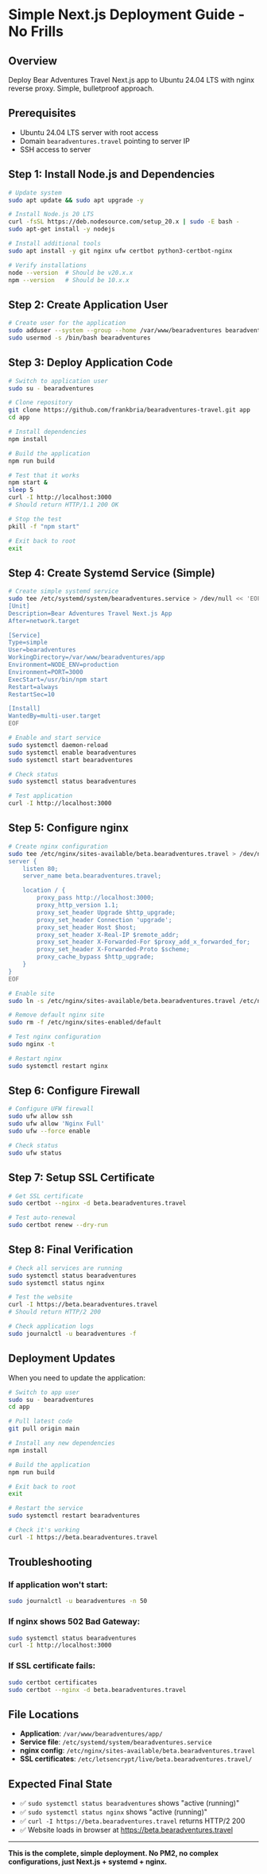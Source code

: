 # Simple Next.js Deployment Guide - No Frills

## Overview
Deploy Bear Adventures Travel Next.js app to Ubuntu 24.04 LTS with nginx reverse proxy. Simple, bulletproof approach.

## Prerequisites
- Ubuntu 24.04 LTS server with root access
- Domain `bearadventures.travel` pointing to server IP
- SSH access to server

## Step 1: Install Node.js and Dependencies

```bash
# Update system
sudo apt update && sudo apt upgrade -y

# Install Node.js 20 LTS
curl -fsSL https://deb.nodesource.com/setup_20.x | sudo -E bash -
sudo apt-get install -y nodejs

# Install additional tools
sudo apt install -y git nginx ufw certbot python3-certbot-nginx

# Verify installations
node --version  # Should be v20.x.x
npm --version   # Should be 10.x.x
```

## Step 2: Create Application User

```bash
# Create user for the application
sudo adduser --system --group --home /var/www/bearadventures bearadventures
sudo usermod -s /bin/bash bearadventures
```

## Step 3: Deploy Application Code

```bash
# Switch to application user
sudo su - bearadventures

# Clone repository
git clone https://github.com/frankbria/bearadventures-travel.git app
cd app

# Install dependencies
npm install

# Build the application
npm run build

# Test that it works
npm start &
sleep 5
curl -I http://localhost:3000
# Should return HTTP/1.1 200 OK

# Stop the test
pkill -f "npm start"

# Exit back to root
exit
```

## Step 4: Create Systemd Service (Simple)

```bash
# Create simple systemd service
sudo tee /etc/systemd/system/bearadventures.service > /dev/null << 'EOF'
[Unit]
Description=Bear Adventures Travel Next.js App
After=network.target

[Service]
Type=simple
User=bearadventures
WorkingDirectory=/var/www/bearadventures/app
Environment=NODE_ENV=production
Environment=PORT=3000
ExecStart=/usr/bin/npm start
Restart=always
RestartSec=10

[Install]
WantedBy=multi-user.target
EOF

# Enable and start service
sudo systemctl daemon-reload
sudo systemctl enable bearadventures
sudo systemctl start bearadventures

# Check status
sudo systemctl status bearadventures

# Test application
curl -I http://localhost:3000
```

## Step 5: Configure nginx

```bash
# Create nginx configuration
sudo tee /etc/nginx/sites-available/beta.bearadventures.travel > /dev/null << 'EOF'
server {
    listen 80;
    server_name beta.bearadventures.travel;

    location / {
        proxy_pass http://localhost:3000;
        proxy_http_version 1.1;
        proxy_set_header Upgrade $http_upgrade;
        proxy_set_header Connection 'upgrade';
        proxy_set_header Host $host;
        proxy_set_header X-Real-IP $remote_addr;
        proxy_set_header X-Forwarded-For $proxy_add_x_forwarded_for;
        proxy_set_header X-Forwarded-Proto $scheme;
        proxy_cache_bypass $http_upgrade;
    }
}
EOF

# Enable site
sudo ln -s /etc/nginx/sites-available/beta.bearadventures.travel /etc/nginx/sites-enabled/

# Remove default nginx site
sudo rm -f /etc/nginx/sites-enabled/default

# Test nginx configuration
sudo nginx -t

# Restart nginx
sudo systemctl restart nginx
```

## Step 6: Configure Firewall

```bash
# Configure UFW firewall
sudo ufw allow ssh
sudo ufw allow 'Nginx Full'
sudo ufw --force enable

# Check status
sudo ufw status
```

## Step 7: Setup SSL Certificate

```bash
# Get SSL certificate
sudo certbot --nginx -d beta.bearadventures.travel

# Test auto-renewal
sudo certbot renew --dry-run
```

## Step 8: Final Verification

```bash
# Check all services are running
sudo systemctl status bearadventures
sudo systemctl status nginx

# Test the website
curl -I https://beta.bearadventures.travel
# Should return HTTP/2 200

# Check application logs
sudo journalctl -u bearadventures -f
```

## Deployment Updates

When you need to update the application:

```bash
# Switch to app user
sudo su - bearadventures
cd app

# Pull latest code
git pull origin main

# Install any new dependencies
npm install

# Build the application
npm run build

# Exit back to root
exit

# Restart the service
sudo systemctl restart bearadventures

# Check it's working
curl -I https://beta.bearadventures.travel
```

## Troubleshooting

### If application won't start:
```bash
sudo journalctl -u bearadventures -n 50
```

### If nginx shows 502 Bad Gateway:
```bash
sudo systemctl status bearadventures
curl -I http://localhost:3000
```

### If SSL certificate fails:
```bash
sudo certbot certificates
sudo certbot --nginx -d beta.bearadventures.travel
```

## File Locations

- **Application**: `/var/www/bearadventures/app/`
- **Service file**: `/etc/systemd/system/bearadventures.service`
- **nginx config**: `/etc/nginx/sites-available/beta.bearadventures.travel`
- **SSL certificates**: `/etc/letsencrypt/live/beta.bearadventures.travel/`

## Expected Final State

- ✅ `sudo systemctl status bearadventures` shows "active (running)"
- ✅ `sudo systemctl status nginx` shows "active (running)"
- ✅ `curl -I https://beta.bearadventures.travel` returns HTTP/2 200
- ✅ Website loads in browser at https://beta.bearadventures.travel

---

**This is the complete, simple deployment. No PM2, no complex configurations, just Next.js + systemd + nginx.**